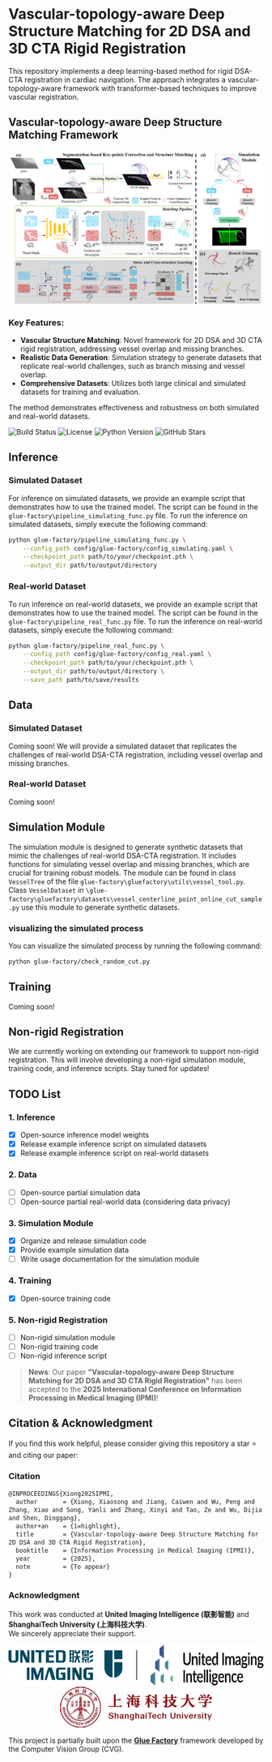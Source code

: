 # Vascular-topology-aware Deep Structure Matching for 2D DSA and 3D CTA Rigid Registration
This repository implements a deep learning-based method for rigid DSA-CTA registration in cardiac navigation. The approach integrates a vascular-topology-aware framework with transformer-based techniques to improve vascular registration.
## Vascular-topology-aware Deep Structure Matching Framework
![Project Diagram](IPMI_pipeline.png) 
### Key Features:
- **Vascular Structure Matching**: Novel framework for 2D DSA and 3D CTA rigid registration, addressing vessel overlap and missing branches.
- **Realistic Data Generation**: Simulation strategy to generate datasets that replicate real-world challenges, such as branch missing and vessel overlap.
- **Comprehensive Datasets**: Utilizes both large clinical and simulated datasets for training and evaluation.

The method demonstrates effectiveness and robustness on both simulated and real-world datasets.

![Build Status](https://img.shields.io/badge/build-passing-brightgreen)
![License](https://img.shields.io/badge/license-MIT-blue)
![Python Version](https://img.shields.io/badge/python-3.7%2B-blue)
![GitHub Stars](https://img.shields.io/github/stars/xxsxxsxxs666/2D-3DCoronary?style=social)

## Inference
### Simulated Dataset
For inference on simulated datasets, we provide an example script that demonstrates how to use the trained model. The script can be found in the `glue-factory\pipeline_simulating_func.py` file.
To run the inference on simulated datasets, simply execute the following command:
```bash
python glue-factory/pipeline_simulating_func.py \
    --config_path config/glue-factory/config_simulating.yaml \
    --checkpoint_path path/to/your/checkpoint.pth \
    --output_dir path/to/output/directory
```
### Real-world Dataset
To run inference on real-world datasets, we provide an example script that demonstrates how to use the trained model. The script can be found in the `glue-factory\pipeline_real_func.py` file.
To run the inference on real-world datasets, simply execute the following command:
```bash
python glue-factory/pipeline_real_func.py \
    --config_path config/glue-factory/config_real.yaml \
    --checkpoint_path path/to/your/checkpoint.pth \
    --output_dir path/to/output/directory \
    --save_path path/to/save/results
```

## Data
### Simulated Dataset
Coming soon! We will provide a simulated dataset that replicates the challenges of real-world DSA-CTA registration, including vessel overlap and missing branches.
### Real-world Dataset
Coming soon!

## Simulation Module
The simulation module is designed to generate synthetic datasets that mimic the challenges of real-world DSA-CTA registration. It includes functions for simulating vessel overlap and missing branches, which are crucial for training robust models.
The module can be found in class `VesselTree` of the file `glue-factory\gluefactory\utils\vessel_tool.py`. Class `VesselDataset` in `\glue-factory\gluefactory\datasets\vessel_centerline_point_online_cut_sample.py` use this module to generate synthetic datasets.
### visualizing the simulated process
You can visualize the simulated process by running the following command:
```bash
python glue-factory/check_random_cut.py
```

## Training
Coming soon!

## Non-rigid Registration
We are currently working on extending our framework to support non-rigid registration. This will involve developing a non-rigid simulation module, training code, and inference scripts. Stay tuned for updates!

## TODO List
### 1. Inference  
- [x] Open-source inference model weights  
- [x] Release example inference script on simulated datasets
- [x] Release example inference script on real-world datasets
### 2. Data  
- [ ] Open-source partial simulation data  
- [ ] Open-source partial real-world data (considering data privacy)  
### 3. Simulation Module  
- [x] Organize and release simulation code  
- [x] Provide example simulation data  
- [ ] Write usage documentation for the simulation module  
### 4. Training  
- [x] Open-source training code  

### 5. Non-rigid Registration  
- [ ] Non-rigid simulation module
- [ ] Non-rigid training code
- [ ] Non-rigid inference script

> **News**: Our paper **"Vascular-topology-aware Deep Structure Matching for 2D DSA and 3D CTA Rigid Registration"** has been accepted to the **2025 International Conference on Information Processing in Medical Imaging (IPMI)**! 


## Citation & Acknowledgment

If you find this work helpful, please consider giving this repository a star ⭐ and citing our paper:
### Citation
```
@INPROCEEDINGS{Xiong2025IPMI,
  author       = {Xiong, Xiaosong and Jiang, Caiwen and Wu, Peng and Zhang, Xiao and Song, Yanli and Zhang, Xinyi and Tao, Ze and Wu, Dijia and Shen, Dinggang},
  author+an    = {1=highlight},
  title        = {Vascular-topology-aware Deep Structure Matching for 2D DSA and 3D CTA Rigid Registration},
  booktitle    = {Information Processing in Medical Imaging (IPMI)},
  year         = {2025},
  note         = {To appear}
}
```

### Acknowledgment
This work was conducted at **United Imaging Intelligence (联影智能)** and **ShanghaiTech University (上海科技大学)**.  
We sincerely appreciate their support.

<p align="center">
  <img src="assets/logo_uii.png" alt="United Imaging Intelligence Logo" height="80">
  <img src="assets/shanghaitech.png" alt="ShanghaiTech University Logo" height="80">
</p>

This project is partially built upon the [**Glue Factory**](https://github.com/cvg/glue-factory) framework developed by the Computer Vision Group (CVG). 